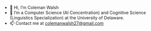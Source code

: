 - 👋 Hi, I’m Coleman Walsh
- 🌱 I’m a Computer Science (AI Concentration) and Cognitive Science (Linguistics Specialization) at the University of Delaware. 
- 📫 Contact me at colemanwalsh27@gmail.com

<!---
cwalsh27/cwalsh27 is a ✨ special ✨ repository because its `README.md` (this file) appears on your GitHub profile.
You can click the Preview link to take a look at your changes.
--->
